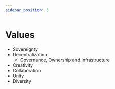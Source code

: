 ```yaml
---
sidebar_position: 3
---
```


# Values

- Sovereignty
- Decentralization
  - Governance, Ownership and Infrastructure
- Creativity
- Collaboration
- Unity
- Diversity
